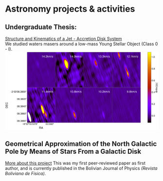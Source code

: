 # Astronomy projects & activities

## Undergraduate Thesis:
[Structure and Kinematics of a Jet -  Accretion Disk System](/thesis)
<br>
We studied waters masers around a low-mass Young Stellar Object (Class 0 - I).
<img src="images/matrix.png?raw=true"/>

## Geometrical Approximation of the North Galactic Pole by Means of Stars From a Galactic Disk
[More about this project](/rbfpaper)
This was my first peer-reviewed paper as first author, and is currently published in the Bolivian Journal of Physics <i>(Revista Boliviana de Física)</i>.
